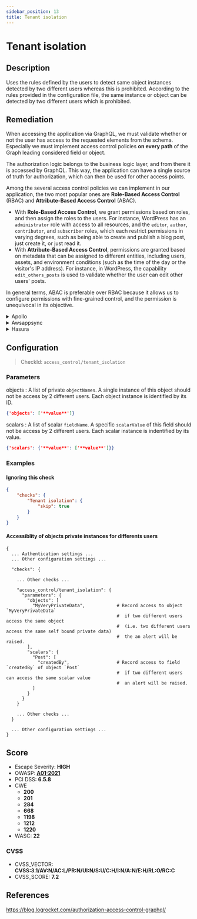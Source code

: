 ```yaml
---
sidebar_position: 13
title: Tenant isolation
---
```


# Tenant isolation

## Description

Uses the rules defined by the users to detect same object instances detected by two different users whereas this is prohibited.
According to the rules provided in the configuration file, the same instance or object can be detected by two different users which is prohibited.

## Remediation

When accessing the application via GraphQL, we must validate whether or not the user has access to the requested elements from the schema.
Especially we must implement access control policies **on every path** of the Graph leading considered field or object.

The authorization logic belongs to the business logic layer, and from there it is accessed by GraphQL.
This way, the application can have a single source of truth for authorization, which can then be used for other access points.

Among the several access control policies we can implement in our application, the two most popular ones are **Role-Based Access Control** (RBAC) and **Attribute-Based Access Control** (ABAC).
  - With **Role-Based Access Control**, we grant permissions based on roles, and then assign the roles to the users. For instance, WordPress has an `administrator` role with access to all resources, and the `editor`, `author`, `contributor`, and `subscriber` roles, which each restrict permissions in varying degrees, such as being able to create and publish a blog post, just create it, or just read it.
  - With **Attribute-Based Access Control**, permissions are granted based on metadata that can be assigned to different entities, including users, assets, and environment conditions (such as the time of the day or the visitor's IP address). For instance, in WordPress, the capability `edit_others_posts` is used to validate whether the user can edit other users' posts.

In general terms, ABAC is preferable over RBAC because it allows us to configure permissions with fine-grained control, and the permission is unequivocal in its objective.


<details>
    <summary>Apollo</summary>

See [Apollo's Access Control Documentation](https://www.apollographql.com/docs/apollo-server/security/authentication/#in-resolvers).
For large scale applications, you might want to use a specific package like [](https://github.com/maticzav/graphql-shield) for easy Access Control Management.


</details>

<details>
    <summary>Awsappsync</summary>

Appsync provides several methods for protecting critical information.
- For implementing fine-grained access control, see https://docs.aws.amazon.com/appsync/latest/devguide/security-authz.html#fine-grained-access-control


</details>

<details>
    <summary>Hasura</summary>

See Hasura's detailed documentation for Authorization Management [](https://hasura.io/docs/latest/graphql/core/auth/authorization/permission-rules/)


</details>

## Configuration

> CheckId: `access_control/tenant_isolation`

### Parameters


objects : A list of private `objectNames`. A single instance of this object should not be access by 2 different users. Each object instance is identified by its ID.

```json
{'objects': ['**value**']}
```


scalars : A list of scalar `fieldName`. A specific `scalarValue` of this field should not be access by 2 different users. Each scalar instance is indentified by its value.

```json
{'scalars': {'**value**': ['**value**']}}
```




### Examples


#### Ignoring this check

```json
{
    "checks": {
        "Tenant isolation": {
            "skip": true
        }
    }
}
```


#### Accessiblity of objects private instances for differents users

```
{
  ... Authentication settings ...
  ... Other configuration settings ...

  "checks": {

    ... Other checks ...

    "access_control/tenant_isolation": {
      "parameters": {
        "objects": [
          "MyVeryPrivateData",            # Record access to object `MyVeryPrivateData`
                                          #  if two different users access the same object
                                          #  (i.e. two different users access the same self bound private data)
                                          #  the an alert will be raised.
        ],
        "scalars": {
          "Post": [
            "createdBy",                  # Record access to field `createdBy` of object `Post`
                                          #  if two different users can access the same scalar value
                                          #  an alert will be raised.
          ]
        }
      }
    }

    ... Other checks ...
  }

  ... Other configuration settings ...
}
```





## Score

- Escape Severity: **<span className="high-severity">HIGH</span>**
- OWASP: **[A01:2021](https://owasp.org/Top10/A01_2021-Broken_Access_Control/)**
- PCI DSS: **6.5.8**
- CWE
  - **200**
  - **201**
  - **284**
  - **668**
  - **1198**
  - **1212**
  - **1220**
- WASC: **22**



### CVSS

- CVSS_VECTOR: **CVSS:3.1/AV:N/AC:L/PR:N/UI:N/S:U/C:H/I:N/A:N/E:H/RL:O/RC:C**
- CVSS_SCORE: **7.2**

## References

https://blog.logrocket.com/authorization-access-control-graphql/
